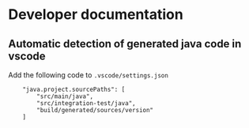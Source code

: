 # Developer documentation

## Automatic detection of generated java code in vscode

Add the following code to `.vscode/settings.json`

```
    "java.project.sourcePaths": [
        "src/main/java",
        "src/integration-test/java",
        "build/generated/sources/version"
    ]
```